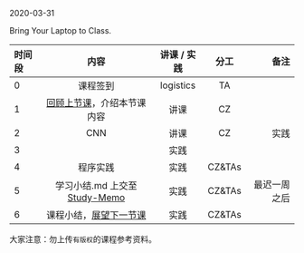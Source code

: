 2020-03-31

Bring Your Laptop to Class. 

| 时间段   |  内容     |  讲课 / 实践     |   分工  |   备注       |
| :---     | :----:    |   :----:    |    :----:    |       ---: |
|   0      | 课程签到     |  logistics   |     TA     |        |
|   1      |  [回顾上节课](../WW6/WW6-stis-plan.md)，介绍本节课内容 |    讲课     |   CZ   |      |
|   2      | CNN |  讲课    |    CZ    |  实践       |
|   3      |   |  实践    |         |         |
|   4      | 程序实践 | 实践       |  CZ&TAs|  |
|   5      | 学习小结.md 上交至[Study-Memo](../../Study-Memo)   |  实践    |     CZ&TAs     |   最迟一周之后     |
|   6      | 课程小结，[展望下一节课](../WW8/WW8-stis-plan.md)   |  实践    |     CZ&TAs     |      |



大家注意：勿上传``有版权``的课程参考资料。
